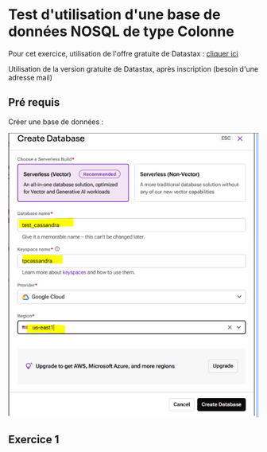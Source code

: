 # Test d'utilisation d'une base de données NOSQL de type Colonne
Pour cet exercice, utilisation de l'offre gratuite de Datastax : [cliquer ici](https://www.datastax.com/fr/pricing/astra-db)

Utilisation de la version gratuite de Datastax, après inscription (besoin d'une adresse mail)

## Pré requis
Créer une base de données :

![](https://raw.githubusercontent.com/vincent2mots/bga/main/NOSQL/images/cassandra.PNG)

## Exercice 1



